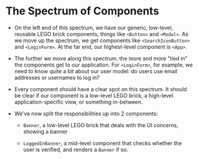 # The Spectrum of Components

- On the left end of this spectrum, we have our generic, low-level, reusable LEGO brick components, things like  `<Button>`  and  `<Modal>`. As we move up the spectrum, we get components like  `<SearchIconButton>`  and  `<LoginForm>`. At the far end, our highest-level component is  `<App>`.

- The further we move along this spectrum, the more and more "tied in" the components get to our application. For  `<LoginForm>`, for example, we need to know quite a bit about our user model: do users use email addresses or usernames to log in?

- Every component should have a clear spot on this spectrum. It should be clear if our component is a low-level LEGO brick, a high-level application-specific view, or something in-between.
- We've now split the responsibilities up into 2 components:
	
	-   `Banner`, a low-level LEGO brick that deals with the UI concerns, showing a banner
	    
	-   `LoggedInBanner`, a mid-level component that checks whether the user is verified, and renders a  `Banner`  if so.	
